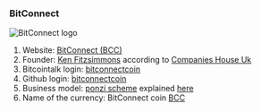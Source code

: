 ### BitConnect
![BitConnect logo](https://bitcointalk.org/useravatars/avatar_919758.png)
 1. Website: [BitConnect (BCC)](https://bitconnect.co/)
 2. Founder: [Ken Fitzsimmons](https://steemit.com/cryptocurrency/@debugger/who-is-the-real-owner-of-bitconnect) according to [Companies House Uk](https://beta.companieshouse.gov.uk/officers/UDJrnB1GLm37kx9K8vIeFxSNDvU/appointments)
 3. Bitcointalk login: [bitconnectcoin](https://bitcointalk.org/index.php?action=profile;u=919758)
 4. Github login: [bitconnectcoin](https://github.com/bitconnectcoin)
 5. Business model: [ponzi scheme](https://bitcointalk.org/index.php?topic=1841675.0) explained [here](http://behindmlm.com/mlm-reviews/bitconnect-review-bitconnect-coin-pump-dump-with-ponzi-rois/#comment-384161)
 6. Name of the currency: BitConnect coin [BCC](https://coinmarketcap.com/currencies/bitconnect/)
